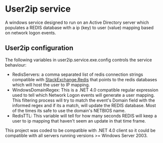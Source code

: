
# User2ip service
A windows service designed to run on an Active Directory server which populates a REDIS database with a ip (key) to user (value) mapping based on network logon events.

## User2ip configuration
The following variables in user2ip.service.exe.config controls the service behaviour:
* RedisServers: a comma separated list of redis connection strings compatible with [StackExchange.Redis](https://github.com/StackExchange/StackExchange.Redis) that points to the redis databases which will host the user to IP mapping.
* WindowsDomainRegex: This is a .NET 4.0 compatible regular expression used to tell which Network Logon events will generate a user mapping. This filtering process will try to match the event's Domain field with the informed regex and if its a match, will update the REDIS database. Most of the times its safe to use the domain's NETBIOS name.
* RedisTTL: This variable will tell for how many seconds REDIS will keep a user to ip mapping that haven't seem an update in that time frame.

This project was coded to be compatible with .NET 4.0 client so it could be compatible with all servers running versions >= Windows Server 2003.
